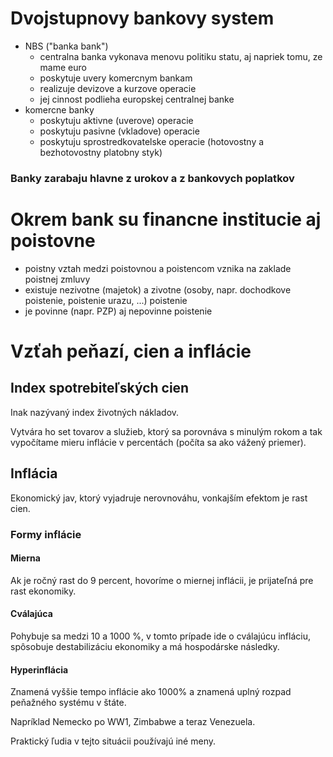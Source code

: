 # Dvojstupnovy bankovy system
- NBS ("banka bank")
  - centralna banka vykonava menovu politiku statu, aj napriek tomu, ze mame euro
  - poskytuje uvery komercnym bankam
  - realizuje devizove a kurzove operacie
  - jej cinnost podlieha europskej centralnej banke
- komercne banky
  - poskytuju aktivne (uverove) operacie
  - poskytuju pasivne (vkladove) operacie
  - poskytuju sprostredkovatelske operacie (hotovostny a bezhotovostny platobny styk)

### Banky zarabaju hlavne z urokov a z bankovych poplatkov

# Okrem bank su financne institucie aj poistovne
- poistny vztah medzi poistovnou a poistencom vznika na zaklade poistnej zmluvy
- existuje nezivotne (majetok) a zivotne (osoby, napr. dochodkove poistenie, poistenie urazu, ...) poistenie
- je povinne (napr. PZP) aj nepovinne poistenie

# Vzťah peňazí, cien a inflácie

## Index spotrebiteľských cien

Inak nazývaný index životných nákladov. 

Vytvára ho set tovarov a služieb, ktorý sa porovnáva s minulým rokom a tak vypočítame mieru inflácie v percentách (počíta sa ako vážený priemer).

## Inflácia 

Ekonomický jav, ktorý vyjadruje nerovnováhu, vonkajším efektom je rast cien.

### Formy inflácie

#### Mierna

Ak je ročný rast do 9 percent, hovoríme o miernej inflácii, je prijateľná pre rast ekonomiky.

#### Cválajúca

Pohybuje sa medzi 10 a 1000 %, v tomto prípade ide o cválajúcu infláciu, spôsobuje destabilizáciu ekonomiky a má hospodárske následky.

#### Hyperinflácia

Znamená vyššie tempo inflácie ako 1000% a znamená uplný rozpad peňažného systému v štáte.

Napríklad Nemecko po WW1, Zimbabwe a teraz Venezuela.

Praktický ľudia v tejto situácii používajú iné meny.

